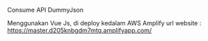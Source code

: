 Consume API DummyJson

Menggunakan Vue Js, di deploy kedalam AWS Amplify
url website : https://master.d205knbgdm7mtq.amplifyapp.com/

